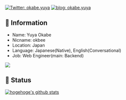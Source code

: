 [![Twitter: okabe.yuya](https://img.shields.io/twitter/follow/toboggannn?style=social)](https://twitter.com/toboggannn)
[![blog: okabe.yuya](https://img.shields.io/badge/%E3%81%AF%E3%81%A6%E3%81%AA-%E3%82%84%E3%82%8F%E3%82%89%E3%81%8B%E3%83%86%E3%83%83%E3%82%AF-FF5722.svg?logo=blogger&style=plastic)](https://www.okb-shelf.work)

## 🔎 Information
- Name: Yuya Okabe
- Nicname: okbee
- Location: Japan
- Language: Japanese(Native), English(Conversational)
- Job: Web Engineer(main: Backend)
 
![](https://github-profile-summary-cards.vercel.app/api/cards/profile-details?username=okabe-yuya&theme=tokyonight)

## 🌮 Status

<!-- リポジトリステータス -->
[![hogehoge's github stats](https://github-readme-stats.vercel.app/api?username=okabe-yuya&hide=contribs&count_private=true&show_icons=true&theme=tokyonight)](https://github.com/okabe-yuya/)
